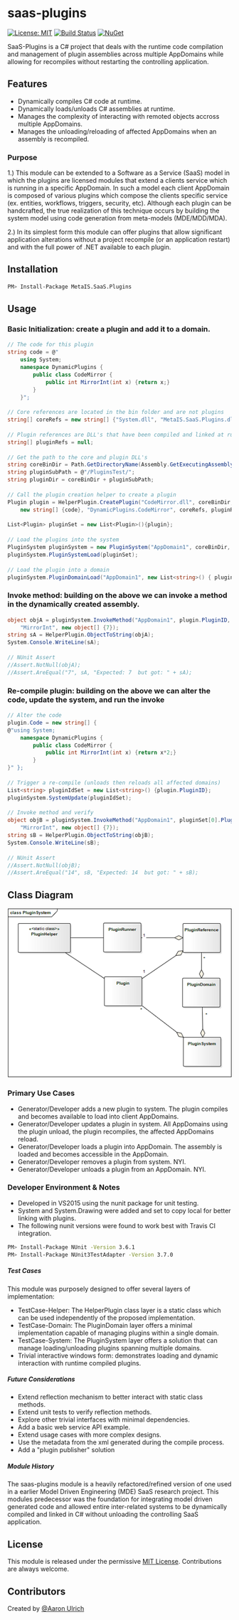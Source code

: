 # saas-plugins

[![License: MIT](https://img.shields.io/badge/License-MIT-green.svg)](https://opensource.org/licenses/MIT) [![Build Status](https://travis-ci.org/aaronu7/saas-plugins.svg?branch=master)](https://travis-ci.org/aaronu7/saas-plugins) [![NuGet](https://img.shields.io/nuget/v/MetaIS.SaaS.Plugins.svg)](https://www.nuget.org/packages/MetaIS.SaaS.Plugins/)

SaaS-Plugins is a C# project that deals with the runtime code compilation and management of plugin assemblies across multiple AppDomains while allowing for recompiles without restarting the controlling application.


## Features

 - Dynamically compiles C# code at runtime.
 - Dynamically loads/unloads C# assemblies at runtime.
 - Manages the complexity of interacting with remoted objects accross multiple AppDomains.
 - Manages the unloading/reloading of affected AppDomains when an assembly is recompiled. 


### Purpose
1.) This module can be extended to a Software as a Service (SaaS) model in which the plugins are licensed modules that extend a clients service which is running in a specific AppDomain. In such a model each client AppDomain is composed of various plugins which compose the clients specific service (ex. entities, workflows, triggers, security, etc). Although each plugin can be handcrafted, the true realization of this technique occurs by building the system model using code generation from meta-models (MDE/MDD/MDA).

2.) In its simplest form this module can offer plugins that allow significant application alterations without a project recompile (or an application restart) and with the full power of .NET available to each plugin.



## Installation

```sh
PM> Install-Package MetaIS.SaaS.Plugins
```

## Usage

### Basic Initialization: create a plugin and add it to a domain.
```cs
// The code for this plugin
string code = @"
	using System;
	namespace DynamicPlugins {
		public class CodeMirror {
			public int MirrorInt(int x) {return x;}
		}
	}";

// Core references are located in the bin folder and are not plugins
string[] coreRefs = new string[] {"System.dll", "MetaIS.SaaS.Plugins.dll"};

// Plugin references are DLL's that have been compiled and linked at runtime
string[] pluginRefs = null;

// Get the path to the core and plugin DLL's
string coreBinDir = Path.GetDirectoryName(Assembly.GetExecutingAssembly().Location);
string pluginSubPath = @"/PluginsTest/";
string pluginDir = coreBinDir + pluginSubPath;

// Call the plugin creation helper to create a plugin
Plugin plugin = HelperPlugin.CreatePlugin("CodeMirror.dll", coreBinDir, pluginDir, 
	new string[] {code}, "DynamicPlugins.CodeMirror", coreRefs, pluginRefs, 1);

List<Plugin> pluginSet = new List<Plugin>(){plugin};

// Load the plugins into the system
PluginSystem pluginSystem = new PluginSystem("AppDomain1", coreBinDir, pluginSubPath);            
pluginSystem.PluginSystemLoad(pluginSet);

// Load the plugin into a domain
pluginSystem.PluginDomainLoad("AppDomain1", new List<string>() { pluginSet[0].PluginID });
```

### Invoke method: building on the above we can invoke a method in the dynamically created assembly.
```cs
object objA = pluginSystem.InvokeMethod("AppDomain1", plugin.PluginID, plugin.ClassNamespacePath, 
	"MirrorInt", new object[] {7});
string sA = HelperPlugin.ObjectToString(objA);
System.Console.WriteLine(sA);

// NUnit Assert
//Assert.NotNull(objA);
//Assert.AreEqual("7", sA, "Expected: 7  but got: " + sA);
```

### Re-compile plugin: building on the above we can alter the code, update the system, and run the invoke
```cs
// Alter the code
plugin.Code = new string[] {
@"using System;
	namespace DynamicPlugins {
		public class CodeMirror {
			public int MirrorInt(int x) {return x*2;}
		}
}" };

// Trigger a re-compile (unloads then reloads all affected domains)
List<string> pluginIdSet = new List<string>() {plugin.PluginID};
pluginSystem.SystemUpdate(pluginIdSet);

// Invoke method and verify 
object objB = pluginSystem.InvokeMethod("AppDomain1", pluginSet[0].PluginID, pluginSet[0].ClassNamespacePath, 
	"MirrorInt", new object[] {7});
string sB = HelperPlugin.ObjectToString(objB);
System.Console.WriteLine(sB);

// NUnit Assert
//Assert.NotNull(objB);
//Assert.AreEqual("14", sB, "Expected: 14  but got: " + sB);
```

## Class Diagram
![Alt text](readme-resources/PluginSystem.png?raw=true "Title")

### Primary Use Cases
- Generator/Developer adds a new plugin to system. The plugin compiles and becomes available to load into client AppDomains.
- Generator/Developer updates a plugin in system.  All AppDomains using the plugin unload, the plugin recompiles, the affected AppDomains reload.
- Generator/Developer loads a plugin into AppDomain. The assembly is loaded and becomes accessible in the AppDomain.
- Generator/Developer removes a plugin from system. NYI.
- Generator/Developer unloads a plugin from an AppDomain. NYI.

### Developer Environment & Notes
- Developed in VS2015 using the nunit package for unit testing.
- System and System.Drawing were added and set to copy local for better linking with plugins.
- The following nunit versions were found to work best with Travis CI integration.
```sh
PM> Install-Package NUnit -Version 3.6.1
PM> Install-Package NUnit3TestAdapter -Version 3.7.0
```

##### Test Cases
This module was purposely designed to offer several layers of implementation:
- TestCase-Helper: The HelperPlugin class layer is a static class which can be used independently of the proposed implementation.
- TestCase-Domain: The PluginDomain layer offers a minimal implementation capable of managing plugins within a single domain.
- TestCase-System: The PluginSystem layer offers a solution that can manage loading/unloading plugins spanning multiple domains.
- Trivial interactive windows form: demonstrates loading and dynamic interaction with runtime compiled plugins.

##### Future Considerations
- Extend reflection mechanism to better interact with static class methods.
- Extend unit tests to verify reflection methods.
- Explore other trivial interfaces with minimal dependencies.
- Add a basic web service API example.
- Extend usage cases with more complex designs.
- Use the metadata from the xml generated during the compile process.
- Add a "plugin publisher" solution

##### Module History
The saas-plugins module is a heavily refactored/refined version of one used in a earlier Model Driven Engineering (MDE) SaaS research project. This modules predecessor was the foundation for integrating model driven generated code and allowed entire inter-related systems to be dynamically compiled and linked in C# without unloading the controlling SaaS application.

## License

This module is released under the permissive [MIT License](http://revolunet.mit-license.org). Contributions are always welcome.


## Contributors

Created by [@Aaron Ulrich](https://github.com/aaronu7)












